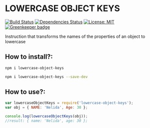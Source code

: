 # LOWERCASE OBJECT KEYS  

[![Build Status](https://travis-ci.org/pilmee/lowercase-object-keys.svg?branch=master)](https://travis-ci.org/pilmee/lowercase-object-keys)  [![Dependencies Status](https://david-dm.org/pilmee/lowercase-object-keys.svg)](https://david-dm.org/pilmee/lowercase-object-keys.svg) [![License: MIT](https://img.shields.io/badge/License-MIT-yellow.svg)](https://opensource.org/licenses/MIT) [![Greenkeeper badge](https://badges.greenkeeper.io/pilmee/lowercase-object-keys.svg)](https://greenkeeper.io/)

Instruction that transforms the names of the properties of an object to lowercase

## How to install?:
```bash
npm i lowercase-object-keys
```
```bash
npm i lowercase-object-keys --save-dev
```

## How to use?:
```javascript
var lowercaseObjectKeys = require('lowercase-object-keys');
var obj = { NAME: 'Nelida', Age: 30 };

console.log(lowercaseObjectKeys(obj));
//result: { name: 'Nelida', age: 30 };

```
